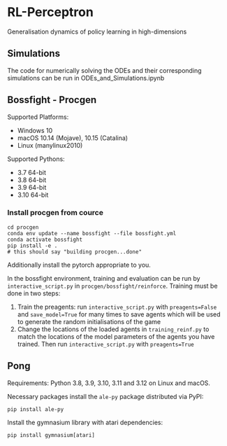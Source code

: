 # RL-Perceptron
Generalisation dynamics of policy learning in high-dimensions

## Simulations
The code for numerically solving the ODEs and their corresponding simulations can be run in ODEs_and_Simulations.ipynb

## Bossfight - Procgen

Supported Platforms:
- Windows 10
- macOS 10.14 (Mojave), 10.15 (Catalina)
- Linux (manylinux2010)

Supported Pythons:
- 3.7 64-bit
- 3.8 64-bit
- 3.9 64-bit
- 3.10 64-bit

### Install procgen from cource

```
cd procgen
conda env update --name bossfight --file bossfight.yml
conda activate bossfight
pip install -e .
# this should say "building procgen...done"
```
Additionally install the pytorch appropriate to you.

In the bossfight environment, training and evaluation can be run by `interactive_script.py` in `procgen/bossfight/reinforce`.
Training must be done in two  steps:
1. Train the preagents: run `interactive_script.py` with `preagents=False` and `save_model=True` for many times to save agents which will be used to generate the random initialisations of the game
2. Change the locations of the loaded agents in `training_reinf.py` to match the locations of the model parameters of the agents you have trained. Then run `interactive_script.py` with `preagents=True`

## Pong
Requirements: Python 3.8, 3.9, 3.10, 3.11 and 3.12 on Linux and macOS.

Necessary packages
install the `ale-py` package distributed via PyPI:
```
pip install ale-py
```
Install the gymnasium library with atari dependencies:
```
pip install gymnasium[atari]
```



